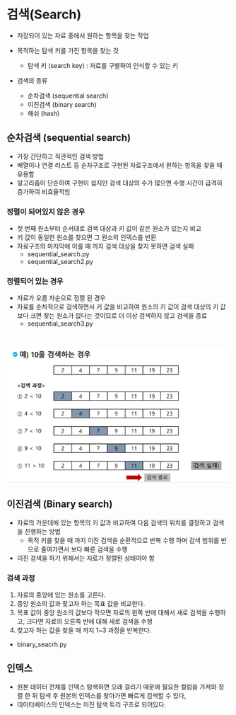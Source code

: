 # 검색(Search)
- 저장되어 있는 자료 중에서 원하는 항목을 찾는 작업
- 목적하는 탐색 키를 가진 항목을 찾는 것
    - 탐색 키 (search key) : 자료를 구별하여 인식할 수 있는 키
    
- 검색의 종류
    - 순차검색 (sequential search)
    - 이진검색 (binary search)
    - 해쉬 (hash)
    
## 순차검색 (sequential search)
- 가장 간단하고 직관적인 검색 방법
- 배열이나 연결 리스트 등 순차구조로 구현된 자료구조에서 원하는 항목을 찾을 때 유용함
- 알고리즘이 단순하여 구현이 쉽지만 검색 대상의 수가 많으면 수행 시간이 급격히 증가하여 비효율적임

### 정렬이 되어있지 않은 경우
- 첫 번째 원소부터 순서대로 검색 대상과 키 값이 같은 원소가 있는지 비교
- 키 값이 동일한 원소를 찾으면 그 원소의 인덱스를 반환
- 자료구조의 마지막에 이를 때 까지 검색 대상을 찾지 못하면 검색 실패
    - sequential_search.py
    - sequential_search2.py
    
### 정렬되어 있는 경우
- 자료가 오름 차순으로 정렬 된 경우 
- 자료를 순차적으로 검색하면서 키 값을 비교하여 원소의 키 값이 검색 대상의 키 값보다 크면 찾는 원소가 없다는 것이므로 더 이상 검색하지 않고 검색을 종료
  - sequential_search3.py
<br>
  
![img.png](../Algorithm_Problem_Solving/img/sequential_search.png)
<br>

## 이진검색 (Binary search)
- 자료의 가운데에 있는 항목의 키 값과 비교하여 다음 검색의 위치를 결정하고 검색을 진행하는 방법
  - 목적 키를 찾을 때 까지 이진 검색을 순환적으로 반복 수행 하며 검색 범위를 반으로 줄여가면서 보다 빠른 검색을 수행
- 이진 검색을 하기 위해서는 자료가 정렬된 상태여야 함

### 검색 과정
1. 자료의 중앙에 있는 원소를 고른다.
2. 중앙 원소의 값과 찾고자 하는 목표 값을 비교한다.
3. 목표 값이 중앙 원소의 값보다 작으면 자료의 왼쪽 반에 대해서 새로 검색을 수행하고, 크다면 자료의 오른쪽 반에 대해 새로 검색을 수행
4. 찾고자 하는 값을 찾을 때 까지 1~3 과정을 반복한다.
  - binary_seacrh.py

## 인덱스
- 원본 데이터 전체를 인덱스 탐색하면 오래 걸리기 때문에 필요한 컬럼을 가져와 정렬 한 뒤 탐색 후 원본의 인덱스를 찾아가면 빠르게 검색할 수 있다,
- 데이터베이스의 인덱스는 이진 탐색 트리 구조로 되어있다.
